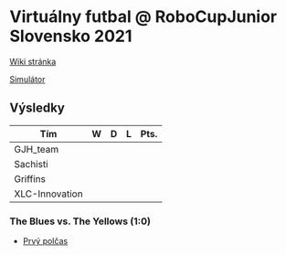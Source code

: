 # Virtuálny futbal @ RoboCupJunior Slovensko 2021

[Wiki stránka](https://wiki.robotika.sk/robowiki/index.php?title=RoboCup_Junior_Slovensko)

[Simulátor](https://robocupjuniortc.github.io/rcj-soccer-sim/)

## Výsledky

| Tím            | W | D | L | Pts. |
|----------------|---|---|---|------|
| GJH_team       |   |   |   |      |
| Sachisti       |   |   |   |      |
| Griffins       |   |   |   |      |
| XLC-Innovation |   |   |   |      |

### The Blues vs. The Yellows (1:0)
- [Prvý polčas](out/1_-_1_-_The_Blues_vs_The_Yellows-20210504T194434.html)
